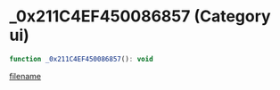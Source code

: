 # _0x211C4EF450086857 (Category ui)

```js
function _0x211C4EF450086857(): void
```

[filename](_0x211C4EF450086857_m.md ':include')